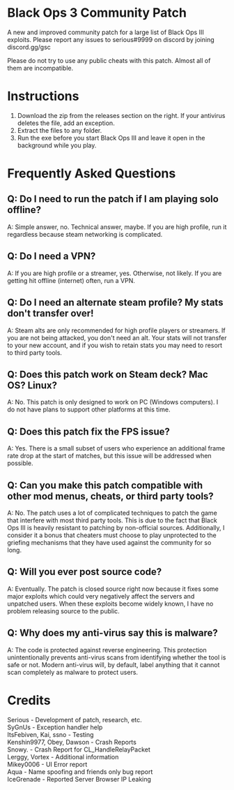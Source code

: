 # Black Ops 3 Community Patch
A new and improved community patch for a large list of Black Ops III exploits. Please report any issues to serious#9999 on discord by joining discord.gg/gsc

Please do not try to use any public cheats with this patch. Almost all of them are incompatible.
# Instructions
1. Download the zip from the releases section on the right. If your antivirus deletes the file, add an exception.
2. Extract the files to any folder. 
3. Run the exe before you start Black Ops III and leave it open in the background while you play.

# Frequently Asked Questions

## Q: Do I need to run the patch if I am playing solo offline?
A: Simple answer, no. Technical answer, maybe. If you are high profile, run it regardless because steam networking is complicated.
## Q: Do I need a VPN?
A: If you are high profile or a streamer, yes. Otherwise, not likely. If you are getting hit offline (internet) often, run a VPN.
## Q: Do I need an alternate steam profile? My stats don't transfer over!
A: Steam alts are only recommended for high profile players or streamers. If you are not being attacked, you don't need an alt.
Your stats will not transfer to your new account, and if you wish to retain stats you may need to resort to third party tools.
## Q: Does this patch work on Steam deck? Mac OS? Linux?
A: No. This patch is only designed to work on PC (Windows computers). I do not have plans to support other platforms at this time.
## Q: Does this patch fix the FPS issue?
A: Yes. There is a small subset of users who experience an additional frame rate drop at the start of matches, but this issue will be addressed when possible.
## Q: Can you make this patch compatible with other mod menus, cheats, or third party tools?
A: No. The patch uses a lot of complicated techniques to patch the game that interfere with most third party tools. This is due to the fact that Black Ops III is heavily resistant to patching by non-official sources. Additionally, I consider it a bonus that cheaters must choose to play unprotected to the griefing mechanisms that they have used against the community for so long.
## Q: Will you ever post source code?
A: Eventually. The patch is closed source right now because it fixes some major exploits which could very negatively affect the servers and unpatched users. When these exploits become widely known, I have no problem releasing source to the public.
## Q: Why does my anti-virus say this is malware?
A: The code is protected against reverse engineering. This protection unintentionally prevents anti-virus scans from identifying whether the tool is safe or not. Modern anti-virus will, by default, label anything that it cannot scan completely as malware to protect users.

# Credits
Serious - Development of patch, research, etc.\
SyGnUs - Exception handler help\
ItsFebiven, Kai, ssno - Testing\
Kenshin9977, Obey, Dawson - Crash Reports\
Snowy. - Crash Report for CL_HandleRelayPacket\
Lerggy, Vortex - Additional information\
Mikey0006 - UI Error report\
Aqua - Name spoofing and friends only bug report\
IceGrenade - Reported Server Browser IP Leaking
